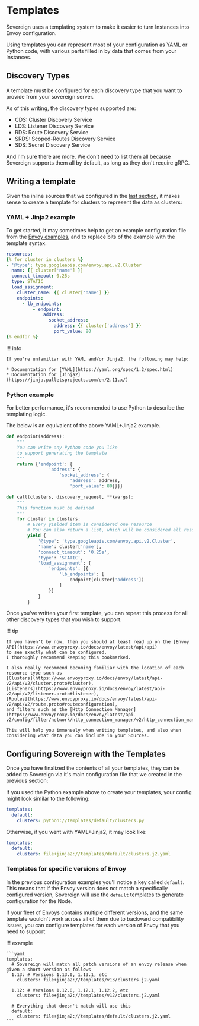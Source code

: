 # Templates

Sovereign uses a templating system to make it easier to turn Instances into Envoy configuration.

Using templates you can represent most of your configuration as YAML or Python code, with various parts filled in
by data that comes from your Instances.

## Discovery Types

A template must be configured for each discovery type that you want to provide from your sovereign server.

As of this writing, the discovery types supported are:

* CDS: Cluster Discovery Service
* LDS: Listener Discovery Service
* RDS: Route Discovery Service
* SRDS: Scoped-Routes Discovery Service
* SDS: Secret Discovery Service

And I'm sure there are more. We don't need to list them all because Sovereign supports them all by default, as long as they don't require gRPC.

## Writing a template

Given the inline sources that we configured in the [last section](/tutorial/sources/), it makes sense to create a template for clusters to represent the data as clusters:

### YAML + Jinja2 example

To get started, it may sometimes help to get an example configuration file from the [Envoy examples](https://github.com/envoyproxy/envoy/tree/master/examples),
and to replace bits of the example with the template syntax.

```yaml
resources:
{% for cluster in clusters %}
- '@type': type.googleapis.com/envoy.api.v2.Cluster
  name: {{ cluster['name'] }}
  connect_timeout: 0.25s
  type: STATIC
  load_assignment:
    cluster_name: {{ cluster['name'] }}
    endpoints:
      - lb_endpoints:
          - endpoint:
              address:
                socket_address:
                  address: {{ cluster['address'] }}
                  port_value: 80
{% endfor %}
```

!!! info

    If you're unfamiliar with YAML and/or Jinja2, the following may help:

    * Documentation for [YAML](https://yaml.org/spec/1.2/spec.html)
    * Documentation for [Jinja2](https://jinja.palletsprojects.com/en/2.11.x/)

### Python example

For better performance, it's recommended to use Python to describe the templating logic.

The below is an equivalent of the above YAML+Jinja2 example.

```python
def endpoint(address):
    """
    You can write any Python code you like
    to support generating the template
    """
    return {'endpoint': {
                'address': {
                    'socket_address': {
                        'address': address,
                        'port_value': 80}}}}

def call(clusters, discovery_request, **kwargs):
    """
    This function must be defined
    """
    for cluster in clusters:
        # Every yielded item is considered one resource
        # You can also return a list, which will be considered all resources.
        yield {
            '@type': 'type.googleapis.com/envoy.api.v2.Cluster',
            'name': cluster['name'],
            'connect_timeout': '0.25s',
            'type': 'STATIC',
            'load_assignment': {
                'endpoints': [{
                    'lb_endpoints': [
                        endpoint(cluster['address'])
                    ]
                }]
            }
        }
```

Once you've written your first template, you can repeat this process for all other discovery types that you wish to support.

!!! tip

    If you haven't by now, then you should at least read up on the [Envoy API](https://www.envoyproxy.io/docs/envoy/latest/api/api)
    to see exactly what can be configured.  
    I thoroughly recommend keeping this bookmarked.
    
    I also really recommend becoming familiar with the location of each resource type such as 
    [Clusters](https://www.envoyproxy.io/docs/envoy/latest/api-v2/api/v2/cluster.proto#cluster),
    [Listeners](https://www.envoyproxy.io/docs/envoy/latest/api-v2/api/v2/listener.proto#listener),
    [Routes](https://www.envoyproxy.io/docs/envoy/latest/api-v2/api/v2/route.proto#routeconfiguration),
    and filters such as the [Http Connection Manager](https://www.envoyproxy.io/docs/envoy/latest/api-v2/config/filter/network/http_connection_manager/v2/http_connection_manager.proto).

    This will help you immensely when writing templates, and also when considering what data you can include in your Sources.

## Configuring Sovereign with the Templates

Once you have finalized the contents of all your templates, they can be added to Sovereign via it's main configuration file that we created in the previous section:

If you used the Python example above to create your templates, your config might look similar to the following:
```yaml
templates:
  default:
    clusters: python://templates/default/clusters.py
```

Otherwise, if you went with YAML+Jinja2, it may look like:

```yaml
templates:
  default:
    clusters: file+jinja2://templates/default/clusters.j2.yaml
```

### Templates for specific versions of Envoy

In the previous configuration examples you'll notice a key called `default`.  
This means that if the Envoy version does not match a specifically configured version, Sovereign will 
use the `default` templates to generate configuration for the Node.

If your fleet of Envoys contains multiple different versions, and the same template wouldn't work across all of them
due to backward compatibility issues, you can configure templates for each version of Envoy that you need to support

!!! example

    ```yaml
    templates:
      # Sovereign will match all patch versions of an envoy release when given a short version as follows
      1.13: # Versions 1.13.0, 1.13.1, etc
        clusters: file+jinja2://templates/v13/clusters.j2.yaml
      
      1.12: # Versions 1.12.0, 1.12.1, 1.12.2, etc
        clusters: file+jinja2://templates/v12/clusters.j2.yaml
      
      # Everything that doesn't match will use this
      default:
        clusters: file+jinja2://templates/default/clusters.j2.yaml
    ```
